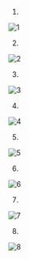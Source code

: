 1. 
![1](https://github.com/virgogabriell/GABRIEL-VIRGO-YUANDA/assets/128016128/cd81c546-cc4b-4a51-95c1-c8bab903f2ec)

2. 
![2](https://github.com/virgogabriell/GABRIEL-VIRGO-YUANDA/assets/128016128/59675895-f68d-43af-b490-0a6964f8cd4d)

3. 
![3](https://github.com/virgogabriell/GABRIEL-VIRGO-YUANDA/assets/128016128/af1d0414-d979-4cd3-af6b-d4c04269d3cb)

4. 
![4](https://github.com/virgogabriell/GABRIEL-VIRGO-YUANDA/assets/128016128/f73e4002-37b7-4c64-9412-0dcf2234e504)

5. 
![5](https://github.com/virgogabriell/GABRIEL-VIRGO-YUANDA/assets/128016128/bf59c698-1d9a-43d3-96c2-ca72c4e445cb)

6. 
![6](https://github.com/virgogabriell/GABRIEL-VIRGO-YUANDA/assets/128016128/8c70f6db-bf14-4fee-88d8-8bace3bd33a1)

7. 
![7](https://github.com/virgogabriell/GABRIEL-VIRGO-YUANDA/assets/128016128/34d22927-631b-4220-ac96-5442293812e7)

8. 
![8](https://github.com/virgogabriell/GABRIEL-VIRGO-YUANDA/assets/128016128/976f6131-16cc-42d6-9eac-a5d19584d70c)
